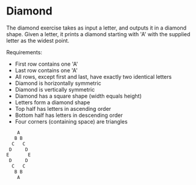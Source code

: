 # Diamond

The diamond exercise takes as input a letter, and outputs it in a diamond shape. Given a letter, it prints a diamond starting with 'A' with the supplied letter as the widest point.

Requirements:
- First row contains one 'A'
- Last row contains one 'A'
- All rows, except first and last, have exactly two identical letters
- Diamond is horizontally symmetric
- Diamond is vertically symmetric
- Diamond has a square shape (width equals height)
- Letters form a diamond shape
- Top half has letters in ascending order
- Bottom half has letters in descending order
- Four corners (containing space) are triangles

```ruby
    A
   B B
  C   C
 D     D
E       E
 D     D
  C   C
   B B
    A
```
